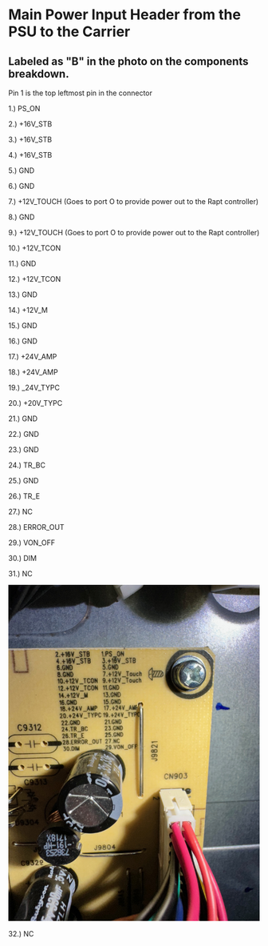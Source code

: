# Main Power Input Header from the PSU to the Carrier

## Labeled as "B" in the photo on the components breakdown.

Pin 1 is the top leftmost pin in the connector

1.) PS_ON

2.) +16V_STB

3.) +16V_STB

4.) +16V_STB

5.) GND

6.) GND

7.) +12V_TOUCH (Goes to port O to provide power out to the Rapt controller)

8.) GND

9.) +12V_TOUCH (Goes to port O to provide power out to the Rapt controller)

10.) +12V_TCON

11.) GND

12.) +12V_TCON

13.) GND

14.) +12V_M

15.) GND

16.) GND

17.) +24V_AMP

18.) +24V_AMP

19.) _24V_TYPC

20.) +20V_TYPC

21.) GND

22.) GND

23.) GND

24.) TR_BC

25.) GND

26.) TR_E

27.) NC

28.) ERROR_OUT

29.) VON_OFF

30.) DIM

31.) NC

![main_pwr_pinout](assets/main_pwr_pinout.jpeg)

32.) NC
